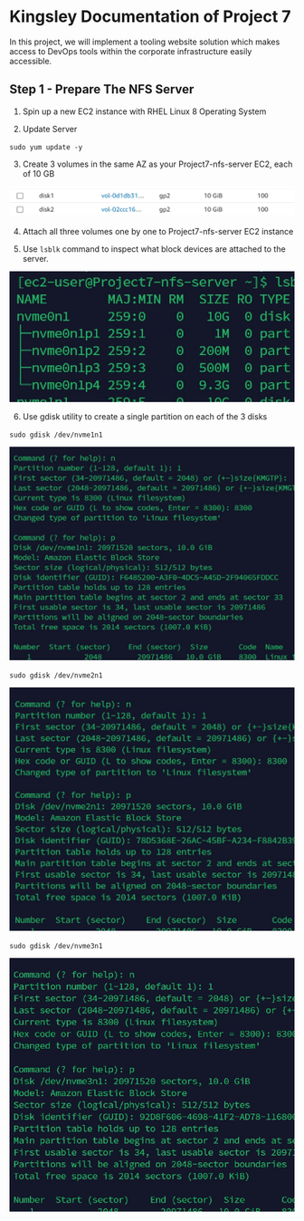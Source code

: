 # Kingsley Documentation of Project 7

In this project, we will implement a tooling website solution which makes access to DevOps tools within the corporate infrastructure easily accessible.

## Step 1 - Prepare The NFS Server

1. Spin up a new EC2 instance with RHEL Linux 8 Operating System

2. Update Server

`sudo yum update -y`

3. Create 3 volumes in the same AZ as your Project7-nfs-server EC2, each of 10 GB

![Volumes Created](./images/volumes-created.jpg)

4. Attach all three volumes one by one to Project7-nfs-server  EC2 instance

5. Use `lsblk` command to inspect what block devices are attached to the server.

![Volumes Attached](./images/volumes-attached.jpg)

6.  Use gdisk utility to create a single partition on each of the 3 disks

`sudo gdisk /dev/nvme1n1`

![Disk 1 Partition](./images/disk1-partition.jpg)

`sudo gdisk /dev/nvme2n1`

![Disk 2 Partition](./images/disk2-partition.jpg)

`sudo gdisk /dev/nvme3n1`

![Disk 3 Partition](./images/disk3-partition.jpg)










